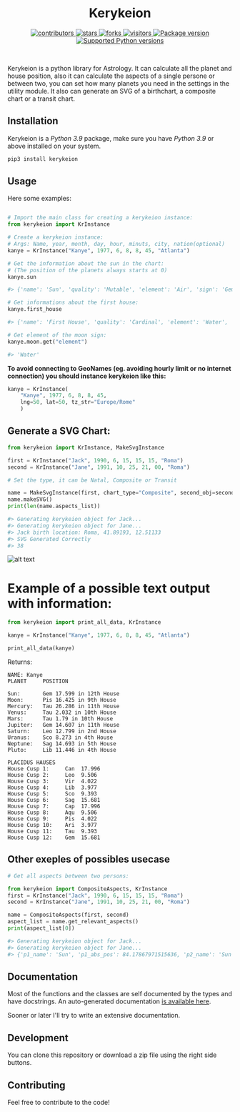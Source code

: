 <h1 align=center>Kerykeion</h1>
<div align="center">
    <a href="#">
        <img src="https://img.shields.io/github/contributors/g-battaglia/kerykeion?color=blue&logo=github" alt="contributors">
    </a>
    <a href="#">
        <img src="https://img.shields.io/github/stars/g-battaglia/kerykeion.svg?logo=github" alt="stars">
    </a>
    <a href="#">
        <img src="https://img.shields.io/github/forks/g-battaglia/kerykeion.svg?logo=github" alt="forks">
    </a>
    <a href="https://pypi.org/project/kerykeion" target="_blank">
        <img src="https://visitor-badge.laobi.icu/badge?page_id=g-battaglia.kerykeion" alt="visitors"/>
    </a>    
    <a href="https://pypi.org/project/kerykeion" target="_blank">
        <img src="https://img.shields.io/pypi/v/kerykeion?label=pypi%20package" alt="Package version">
    </a>
    <a href="https://pypi.org/project/kerykeion" target="_blank">
        <img src="https://img.shields.io/pypi/pyversions/kerykeion.svg" alt="Supported Python versions">
    </a>
</div>

&nbsp;

Kerykeion is a python library for Astrology.
It can calculate all the planet and house position,
also it can calculate the aspects of a single persone or between two, you can set how many planets you
need in the settings in the utility module.
It also can generate an SVG of a birthchart, a composite chart or a transit chart.

## Installation

Kerykeion is a *Python 3.9* package, make sure you have *Python 3.9* or above installed on your system.

```bash
pip3 install kerykeion
```

## Usage

Here some examples:

```python

# Import the main class for creating a kerykeion instance:
from kerykeion import KrInstance

# Create a kerykeion instance:
# Args: Name, year, month, day, hour, minuts, city, nation(optional)
kanye = KrInstance("Kanye", 1977, 6, 8, 8, 45, "Atlanta")

# Get the information about the sun in the chart:
# (The position of the planets always starts at 0)
kanye.sun

#> {'name': 'Sun', 'quality': 'Mutable', 'element': 'Air', 'sign': 'Gem', 'sign_num': 2, 'pos': 17.598992059774275, 'abs_pos': 77.59899205977428, 'emoji': '♊️', 'house': '12th House', 'retrograde': False}

# Get informations about the first house:
kanye.first_house

#> {'name': 'First House', 'quality': 'Cardinal', 'element': 'Water', 'sign': 'Can', 'sign_num': 3, 'pos': 17.995779673209114, 'abs_pos': 107.99577967320911, 'emoji': '♋️'}

# Get element of the moon sign:
kanye.moon.get("element")

#> 'Water'

```

**To avoid connecting to GeoNames (eg. avoiding hourly limit or no internet connection) you should instance kerykeion like this:**

```python
kanye = KrInstance(
    "Kanye", 1977, 6, 8, 8, 45,
    lng=50, lat=50, tz_str="Europe/Rome"
    )
```

## Generate a SVG Chart:

```python
from kerykeion import KrInstance, MakeSvgInstance

first = KrInstance("Jack", 1990, 6, 15, 15, 15, "Roma")
second = KrInstance("Jane", 1991, 10, 25, 21, 00, "Roma")

# Set the type, it can be Natal, Composite or Transit

name = MakeSvgInstance(first, chart_type="Composite", second_obj=second)
name.makeSVG()
print(len(name.aspects_list))

#> Generating kerykeion object for Jack...
#> Generating kerykeion object for Jane...
#> Jack birth location: Roma, 41.89193, 12.51133
#> SVG Generated Correctly
#> 38

```

![alt text](http://centuryboy.altervista.org/JackComposite_Chart.svg)


# Example of a possible text output with information:

```python
from kerykeion import print_all_data, KrInstance

kanye = KrInstance("Kanye", 1977, 6, 8, 8, 45, "Atlanta")

print_all_data(kanye)

```

Returns:

```
NAME: Kanye
PLANET     POSITION

Sun:       Gem 17.599 in 12th House
Moon:      Pis 16.425 in 9th House
Mercury:   Tau 26.286 in 11th House
Venus:     Tau 2.032 in 10th House
Mars:      Tau 1.79 in 10th House
Jupiter:   Gem 14.607 in 11th House
Saturn:    Leo 12.799 in 2nd House
Uranus:    Sco 8.273 in 4th House
Neptune:   Sag 14.693 in 5th House
Pluto:     Lib 11.446 in 4th House

PLACIDUS HAUSES
House Cusp 1:     Can  17.996
House Cusp 2:     Leo  9.506
House Cusp 3:     Vir  4.022
House Cusp 4:     Lib  3.977
House Cusp 5:     Sco  9.393
House Cusp 6:     Sag  15.681
House Cusp 7:     Cap  17.996
House Cusp 8:     Aqu  9.506
House Cusp 9:     Pis  4.022
House Cusp 10:    Ari  3.977
House Cusp 11:    Tau  9.393
House Cusp 12:    Gem  15.681

```

## Other exeples of possibles usecase

```python
# Get all aspects between two persons:

from kerykeion import CompositeAspects, KrInstance
first = KrInstance("Jack", 1990, 6, 15, 15, 15, "Roma")
second = KrInstance("Jane", 1991, 10, 25, 21, 00, "Roma")

name = CompositeAspects(first, second)
aspect_list = name.get_relevant_aspects()
print(aspect_list[0])

#> Generating kerykeion object for Jack...
#> Generating kerykeion object for Jane...
#> {'p1_name': 'Sun', 'p1_abs_pos': 84.17867971515636, 'p2_name': 'Sun', 'p2_abs_pos': 211.90472999502984, 'aspect': 'trine', 'orbit': 7.726050279873476, 'aspect_degrees': 120, 'color': '#36d100', 'aid': 6, 'diff': 127.72605027987348, 'p1': 0, 'p2': 0}

```

## Documentation

Most of the functions and the classes are self documented by the types and have docstrings.
An auto-generated documentation [is available here](https://g-battaglia.github.io/kerykeion).

Sooner or later I'll try to write an extensive documentation.

## Development

You can clone this repository or download a zip file using the right side buttons.

## Contributing

Feel free to contribute to the code!
